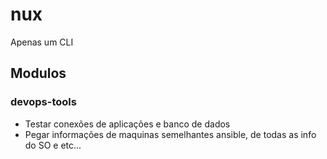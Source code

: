 # nux
Apenas um CLI

## Modulos
### devops-tools
- Testar conexões de aplicações e banco de dados
- Pegar informações de maquinas semelhantes ansible, de todas as info do SO e etc...
